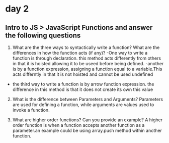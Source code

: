 # day 2

## Intro to JS > JavaScript Functions and answer the following questions

1. What are the three ways to syntactically write a function? What are the differences in how the function acts (if any)?
-One way to write a function is through declaration. this method acts differently from others in that it is hoisted allowing it to be useed before being defined.
-another is by a function expression, assigning a function equal to a variable.This acts differntly in that it is not hoisted and cannot be used undefined
- the third way to write a function is by arrow function expression. the difference in this method is that it does not create its own this value
2. What is the difference between Parameters and Arguments?
Parameters are used for defining a function, while arguments are values used to invoke a function.

3. What are higher order functions? Can you provide an example?
A higher order function is when a function accepts another function as a parameter.an example could be using array.push method within another function.